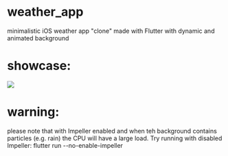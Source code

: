# weather_app

minimalistic iOS weather app "clone" made with Flutter with dynamic and animated background

# showcase:

![](https://github.com/gidrokolbaska/weather_ios_app_flutter/blob/main/Simulator%20Screen%20Recording%20-%20iphone%2015%20pro%20max%20-%202024-04-12%20at%2022.32.57.gif)

# warning:

please note that with Impeller enabled and when teh background contains particles (e.g. rain) the CPU will have a large load.
Try running with disabled Impeller: flutter run --no-enable-impeller
